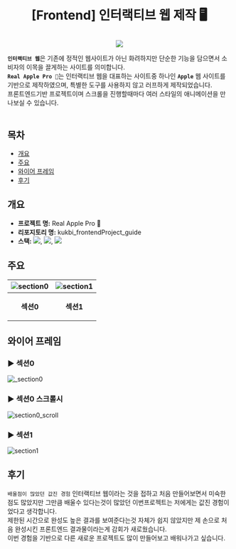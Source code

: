 <br><br>

<!-- 제목 -->
# <p align="center">[Frontend] 인터랙티브 웹 제작 🖥️</p>

<!-- version -->
<p align="center">
<img src="https://img.shields.io/badge/Version-v.1.0.0-important"></p>


<!-- 내용 -->
<b>`인터랙티브 웹`</b>은 기존에 정적인 웹사이트가 아닌 화려하지만 단순한 기능을 담으면서 소비자의 이목을 끌게하는 사이트를 의미합니다.<br>
<b>`Real Apple Pro 🍎`</b>는 인터랙티브 웹을 대표하는 사이트중 하나인 <b>`Apple`</b> 웹 사이트를 기반으로 제작하였으며, 특별한 도구를 사용하지 않고 러프하게 제작되었습니다.<br>
프론트엔드기반 프로젝트이며 스크롤을 진행할때마다 여러 스타일의 애니메이션을 만나보실 수 있습니다.<br><br>

<!-- 목차 -->
## 목차
- [개요](#개요)
- [주요](#주요)
- [와이어 프레임](#와이어-프레임)
- [후기](#후기)

## 개요
- <b>프로젝트 명:</b> Real Apple Pro 🍎
- <b>리포지토리 명:</b> kukbi_frontendProject_guide
- <b>스택:</b> <img src="https://img.shields.io/badge/JavaScript-_?style=flat-square&logo=javascript&logoColor=black&color=%23F7DF1E">, <img src="https://img.shields.io/badge/HTML-_?style=flat-square&logo=html5&logoColor=white&color=%23E34F26">, <img src="https://img.shields.io/badge/CSS-_?style=flat-square&logo=css3&logoColor=white&color=%231572B6"> 

## 주요
|![section0](https://github.com/psh0121/kukbi_frontendProject_guide/assets/65241463/57874998-9ab3-4574-9895-fdbd030ac1eb)|![section1](https://github.com/psh0121/kukbi_frontendProject_guide/assets/65241463/d811809d-b85e-4774-8911-4ae84f2d60f2)|
|---|---|
|<p align="center"><b>섹션0</b></p>|<p align="center"><b>섹션1</b></p>|

## 와이어 프레임
<!-- wire frame -->
### ► 섹션0
![_section0](https://github.com/psh0121/kukbi_frontendProject_guide/assets/65241463/b87f67aa-7e4f-4bcb-9b74-90d65e9a9b94)

### ► 섹션0 스크롤시
![section0_scroll](https://github.com/psh0121/kukbi_frontendProject_guide/assets/65241463/65b1c779-3fd5-4474-97a7-90d9916e4ad1)

### ► 섹션1
![section1](https://github.com/psh0121/kukbi_frontendProject_guide/assets/65241463/55f8c2d1-917a-49af-978d-6b347d736147)

## 후기
<!-- 후기 -->
`배울점이 많았던 값진 경험` 인터랙티브 웹이라는 것을 접하고 처음 만들어보면서 미숙한 점도 많았지만 그만큼 배울수 있다는것이 많았던 이번프로젝트는 저에게는 값진 경험이었다고 생각합니다.<br>
제한된 시간으로 완성도 높은 결과를 보여준다는것 자체가 쉽지 않았지만 제 손으로 처음 완성시킨 프론트엔드 결과물이라는게 감회가 새로웠습니다.<br>
이번 경험을 기반으로 다른 새로운 프로젝트도 많이 만들어보고 배워나가고 싶습니다.
